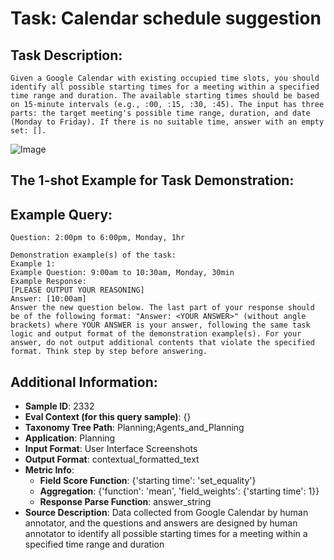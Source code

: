 # Task: Calendar schedule suggestion

## Task Description:

```
Given a Google Calendar with existing occupied time slots, you should identify all possible starting times for a meeting within a specified time range and duration. The available starting times should be based on 15-minute intervals (e.g., :00, :15, :30, :45). The input has three parts: the target meeting's possible time range, duration, and date (Monday to Friday). If there is no suitable time, answer with an empty set: [].
```

![Image](Screenshot_2024-08-25_at_10.21.39_PM.png)

## The 1-shot Example for Task Demonstration:

## Example Query:

```
Question: 2:00pm to 6:00pm, Monday, 1hr
```

```
Demonstration example(s) of the task:
Example 1:
Example Question: 9:00am to 10:30am, Monday, 30min
Example Response:
[PLEASE OUTPUT YOUR REASONING]
Answer: [10:00am]
Answer the new question below. The last part of your response should be of the following format: "Answer: <YOUR ANSWER>" (without angle brackets) where YOUR ANSWER is your answer, following the same task logic and output format of the demonstration example(s). For your answer, do not output additional contents that violate the specified format. Think step by step before answering.
```

## Additional Information:

- **Sample ID**: 2332
- **Eval Context (for this query sample)**: {}
- **Taxonomy Tree Path**: Planning;Agents_and_Planning
- **Application**: Planning
- **Input Format**: User Interface Screenshots
- **Output Format**: contextual_formatted_text
- **Metric Info**:
  - **Field Score Function**: {'starting time': 'set_equality'}
  - **Aggregation**: {'function': 'mean', 'field_weights': {'starting time': 1}}
  - **Response Parse Function**: answer_string
- **Source Description**: Data collected from Google Calendar by human annotator, and the questions and answers are designed by human annotator to identify all possible starting times for a meeting within a specified time range and duration
